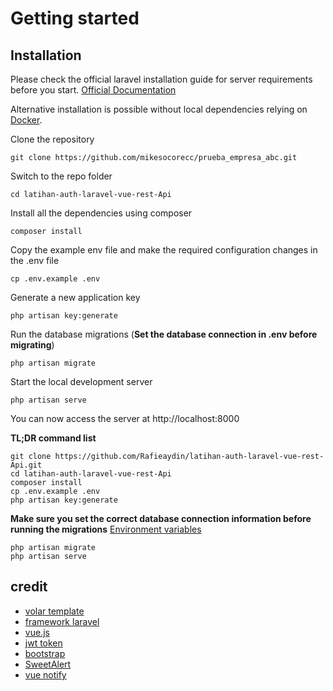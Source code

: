 
# Getting started

## Installation

Please check the official laravel installation guide for server requirements before you start. [Official Documentation](https://laravel.com/docs/5.4/installation#installation)

Alternative installation is possible without local dependencies relying on [Docker](#docker). 

Clone the repository

    git clone https://github.com/mikesocorecc/prueba_empresa_abc.git

Switch to the repo folder

    cd latihan-auth-laravel-vue-rest-Api

Install all the dependencies using composer

    composer install

Copy the example env file and make the required configuration changes in the .env file

    cp .env.example .env

Generate a new application key

    php artisan key:generate

Run the database migrations (**Set the database connection in .env before migrating**)

    php artisan migrate

Start the local development server

    php artisan serve

You can now access the server at http://localhost:8000

**TL;DR command list**

    git clone https://github.com/Rafieaydin/latihan-auth-laravel-vue-rest-Api.git
    cd latihan-auth-laravel-vue-rest-Api
    composer install
    cp .env.example .env
    php artisan key:generate
    
**Make sure you set the correct database connection information before running the migrations** [Environment variables](#environment-variables)

    php artisan migrate
    php artisan serve

## credit
- [volar template](https://getstisla.com/)
- [framework laravel](https://laravel.com/)
- [vue.js](https://vuejs.org/v2/guide/)
- [jwt token](https://jwt.io/)
- [bootstrap](https://getbootstrap.com/docs/4.6/getting-started/introduction/)
- [SweetAlert](https://sweetalert2.github.io/)
- [vue notify](https://github.com/BinarCode/vue-notifyjs?ref=madewithvuejs.com)


